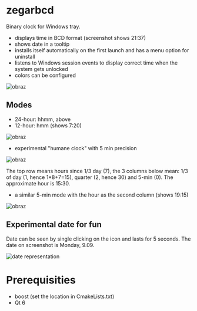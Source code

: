 # zegarbcd
Binary clock for Windows tray.
- displays time in BCD format (screenshot shows 21:37)
- shows date in a tooltip
- installs itself automatically on the first launch and has a menu option for uninstall
- listens to Windows session events to display correct time when the system gets unlocked
- colors can be configured

![obraz](https://github.com/user-attachments/assets/61d69e4b-72e7-4e72-aab6-9102bcbdcec5)
## Modes
- 24-hour: hhmm, above
- 12-hour: hmm (shows 7:20)

![obraz](https://github.com/user-attachments/assets/51cf817f-1d2c-4709-983c-46763ed0170f)

- experimental "humane clock" with 5 min precision

![obraz](https://github.com/user-attachments/assets/5689735a-828f-4a89-8186-4c02f1e1f01d)

The top row means hours since 1/3 day (7), the 3 columns below mean: 1/3 of day (1, hence 1*8+7=15), quarter (2, hence 30) and 5-min (0). The approximate hour is 15:30.
- a similar 5-min mode with the hour as the second column (shows 19:15)

![obraz](https://github.com/user-attachments/assets/6c44a794-dbb2-451f-bd8d-5cd7948a0db9)

## Experimental date for fun
Date can be seen by single clicking on the icon and lasts for 5 seconds. The date on screenshot is Monday, 9.09.

![date representation](https://github.com/user-attachments/assets/f44a3339-2ee6-4301-9b40-5d1a6ade1dc3)

# Prerequisities
- boost (set the location in CmakeLists.txt)
- Qt 6

